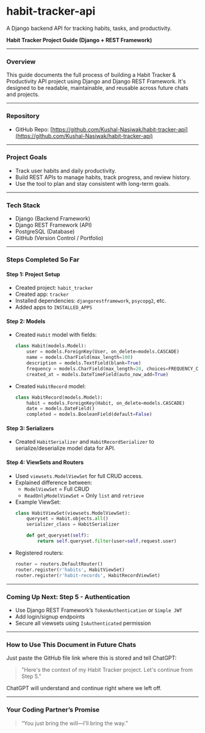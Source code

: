 # habit-tracker-api
A Django backend API for tracking habits, tasks, and productivity.


**Habit Tracker Project Guide (Django + REST Framework)**

---

### **Overview**
This guide documents the full process of building a Habit Tracker & Productivity API project using Django and Django REST Framework. It's designed to be readable, maintainable, and reusable across future chats and projects.

---

### **Repository**
- GitHub Repo: [https://github.com/Kushal-Nasiwak/habit-tracker-api](https://github.com/Kushal-Nasiwak/habit-tracker-api)

---

### **Project Goals**
- Track user habits and daily productivity.
- Build REST APIs to manage habits, track progress, and review history.
- Use the tool to plan and stay consistent with long-term goals.

---

### **Tech Stack**
- Django (Backend Framework)
- Django REST Framework (API)
- PostgreSQL (Database)
- GitHub (Version Control / Portfolio)

---

### **Steps Completed So Far**

#### **Step 1: Project Setup**
- Created project: `habit_tracker`
- Created app: `tracker`
- Installed dependencies: `djangorestframework`, `psycopg2`, etc.
- Added apps to `INSTALLED_APPS`

#### **Step 2: Models**
- Created `Habit` model with fields:
  ```python
  class Habit(models.Model):
      user = models.ForeignKey(User, on_delete=models.CASCADE)
      name = models.CharField(max_length=100)
      description = models.TextField(blank=True)
      frequency = models.CharField(max_length=20, choices=FREQUENCY_CHOICES)
      created_at = models.DateTimeField(auto_now_add=True)
  ```
- Created `HabitRecord` model:
  ```python
  class HabitRecord(models.Model):
      habit = models.ForeignKey(Habit, on_delete=models.CASCADE)
      date = models.DateField()
      completed = models.BooleanField(default=False)
  ```

#### **Step 3: Serializers**
- Created `HabitSerializer` and `HabitRecordSerializer` to serialize/deserialize model data for API.

#### **Step 4: ViewSets and Routers**
- Used `viewsets.ModelViewSet` for full CRUD access.
- Explained difference between:
  - `ModelViewSet` = Full CRUD
  - `ReadOnlyModelViewSet` = Only `list` and `retrieve`
- Example ViewSet:
  ```python
  class HabitViewSet(viewsets.ModelViewSet):
      queryset = Habit.objects.all()
      serializer_class = HabitSerializer

      def get_queryset(self):
          return self.queryset.filter(user=self.request.user)
  ```
- Registered routers:
  ```python
  router = routers.DefaultRouter()
  router.register(r'habits', HabitViewSet)
  router.register(r'habit-records', HabitRecordViewSet)
  ```

---

### **Coming Up Next: Step 5 - Authentication**
- Use Django REST Framework’s `TokenAuthentication` or `Simple JWT`
- Add login/signup endpoints
- Secure all viewsets using `IsAuthenticated` permission

---

### **How to Use This Document in Future Chats**
Just paste the GitHub file link where this is stored and tell ChatGPT:
> "Here's the context of my Habit Tracker project. Let's continue from Step 5."

ChatGPT will understand and continue right where we left off.

---

### **Your Coding Partner’s Promise**
> “You just bring the will—I’ll bring the way.”

